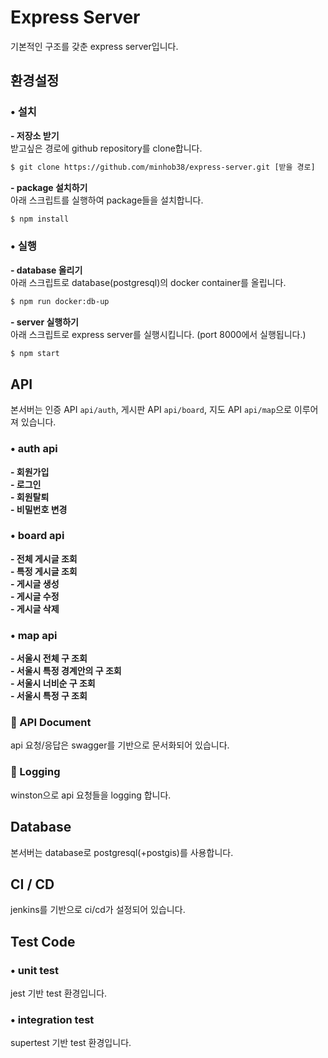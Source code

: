 # Express Server

기본적인 구조를 갖춘 express server입니다.

## 환경설정

### • 설치

**\- 저장소 받기**  
받고싶은 경로에 github repository를 clone합니다.

```sh
$ git clone https://github.com/minhob38/express-server.git [받을 경로]
```

**\- package 설치하기**  
아래 스크립트를 실행하여 package들을 설치합니다.

```sh
$ npm install
```

### • 실행

**\- database 올리기**  
아래 스크립트로 database(postgresql)의 docker container를 올립니다.

```sh
$ npm run docker:db-up
```

**\- server 실행하기**  
아래 스크립트로 express server를 실행시킵니다. (port 8000에서 실행됩니다.)

```sh
$ npm start
```

## API

본서버는 인증 API `api/auth`, 게시판 API `api/board`, 지도 API `api/map`으로 이루어져 있습니다.

### • auth api

**\- 회원가입**  
**\- 로그인**  
**\- 회원탈퇴**  
**\- 비밀번호 변경**

### • board api

**\- 전체 게시글 조회**  
**\- 특정 게시글 조회**  
**\- 게시글 생성**  
**\- 게시글 수정**  
**\- 게시글 삭제**

### • map api

**\- 서울시 전체 구 조회**  
**\- 서울시 특정 경계안의 구 조회**  
**\- 서울시 너비순 구 조회**  
**\- 서울시 특정 구 조회**

<!-- ### • store api

file 저장 api -->

### 📔 API Document

api 요청/응답은 swagger를 기반으로 문서화되어 있습니다.

### 🔎 Logging

winston으로 api 요청들을 logging 합니다.

## Database

본서버는 database로 postgresql(+postgis)를 사용합니다.

## CI / CD

jenkins를 기반으로 ci/cd가 설정되어 있습니다.

## Test Code

### • unit test

jest 기반 test 환경입니다.

### • integration test

supertest 기반 test 환경입니다.

<!-- ### nodejs server

nodejs는 javascript를 처리하는 eventloop가 single thread로 작동하며, 비동기 i/o 작업은 libuv에서 thread pool에 있는 multi thread로 처리합니다. 많은 thread를 가지지 않기에 context switching이 적고, thread가 적어 메모리를 덜 먹기때문에 cpu의 성능을 높일 수 있기에 multi thread에 비해 성능이 좋습니다. 따라서 nodejs는 가벼운 http 요청/응답을 처리함과 동시에 무거운 비동기 i/o를 동시에 처리할 수 있습니다. 반대로 무거운 http 요청/응답이라면 single thread이기에 서버가 느려질 수 있습니다.
(비동기 i/o가 많으면 multi thread와 마찬가지로 느려집니다.)

multi-thread / single-thread 비교

- single core +
  single thread + worker thread (4)
  요청 a, b, c, d
  a, b, c, d (처리중)
  e, f, g (요청은 들어감)
  -> nodejs는 많은 요청을 처리할 수 있음
  -> nodejs는 비동기 i/o를 libuv에서 처리하기 때문에, 서버자체 성능은 떨어지지 않음 (서버자체는 single thread로 이벤트루프가 실행시킴)
  -> 즉 nodejs는 cpu 연산이 적은 많은 요청과, 비동기 i/o처리가 많을때 좋습니다.

multu thread
요청 a, b, c, d
a, b, c, d (처리중)
e, f, g (대기중) 


thread는 임의의 cpu가 번갈아서 처리할 수도 있음. 따라서 싱글쓰레드면 코어가 많아도 하나의 코어만 일을함, 하지만 멀티쓰레드는 쓰레드가 4개일때 4코어이면 각각 코어가 쓰레드를 하나씩 맡게됨
멀티쓰레드는 요청이 올때마다 쓰레드가 많아 지기때문에 메모리 과부하가 걸릴 수 있음

멀티쓰레드
- 10개의 작업이 있을때 멀티쓰레드는 10개의 쓰레드를 만들어 컨텍스트 스위칭 비용 발생 및 메모리 사용량 증가
(1개의 작업이 1초이고 총스위칭시간이 1초이면 총 작업시간은 11초, 개별 작업은 1.1초 소요)
- 
싱글쓰레드 
- 10개의 작업이 있을때 싱글쓰레드는 1개의 쓰레드에서 처리
(1개의 작업 1초이면 총작업시간은 10초, 하지만 병렬처리가 안되서 마지막 작업은 10초를 기다려야함 -> 병렬처리를 비동기 프로그래밍으로 극복) 
- 쓰레드를 많이 늘리지 않기때문에 작업량이 큰것이 많이 들어오면 병렬처리에 한계가 생기기 때문에, 가벼운 작업처리에 좋음 레  



-->


